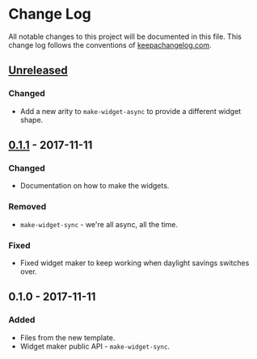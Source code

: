 # Change Log
All notable changes to this project will be documented in this file. This change log follows the conventions of [keepachangelog.com](http://keepachangelog.com/).

## [Unreleased]
### Changed
- Add a new arity to `make-widget-async` to provide a different widget shape.

## [0.1.1] - 2017-11-11
### Changed
- Documentation on how to make the widgets.

### Removed
- `make-widget-sync` - we're all async, all the time.

### Fixed
- Fixed widget maker to keep working when daylight savings switches over.

## 0.1.0 - 2017-11-11
### Added
- Files from the new template.
- Widget maker public API - `make-widget-sync`.

[Unreleased]: https://github.com/your-name/newtest2/compare/0.1.1...HEAD
[0.1.1]: https://github.com/your-name/newtest2/compare/0.1.0...0.1.1
